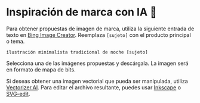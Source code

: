 # Inspiración de marca con IA 🧠

Para obtener propuestas de imagen de marca, utiliza la siguiente entrada de texto en [Bing Image Creator](https://www.bing.com/images/create/). Reemplaza `[sujeto]` con el producto principal o tema.

```
ilustración minimalista tradicional de noche [sujeto]
```

Selecciona una de las imágenes propuestas y descárgala. La imagen será en formato de mapa de bits.

Si deseas obtener una imagen vectorial que pueda ser manipulada, utiliza [Vectorizer.AI](https://vectorizer.ai/). Para editar el archivo resultante, puedes usar [Inkscape](https://inkscape.org/es/) o [SVG-edit](https://svgedit.netlify.app/editor/index.html).
